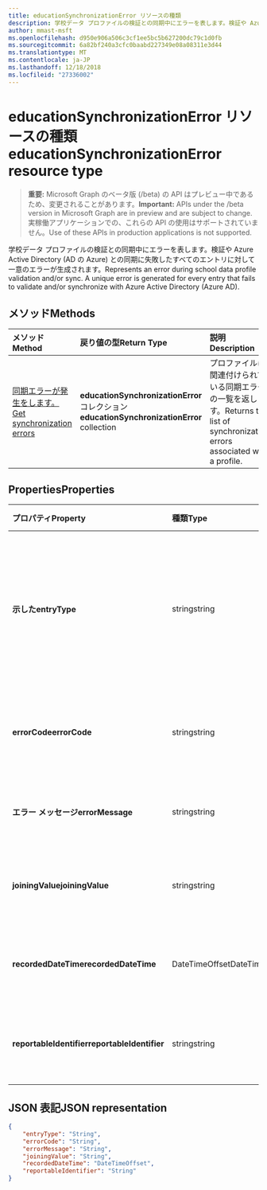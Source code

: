 ```yaml
---
title: educationSynchronizationError リソースの種類
description: 学校データ プロファイルの検証との同期中にエラーを表します。検証や Azure Active Directory (AD の Azure) との同期に失敗したすべてのエントリに対して一意のエラーが生成されます。
author: mmast-msft
ms.openlocfilehash: d950e906a506c3cf1ee5bc5b627200dc79c1d0fb
ms.sourcegitcommit: 6a82bf240a3cfc0baabd227349e08a08311e3d44
ms.translationtype: MT
ms.contentlocale: ja-JP
ms.lasthandoff: 12/18/2018
ms.locfileid: "27336002"
---
```

# <a name="educationsynchronizationerror-resource-type"></a><span data-ttu-id="bcaca-103">educationSynchronizationError リソースの種類</span><span class="sxs-lookup"><span data-stu-id="bcaca-103">educationSynchronizationError resource type</span></span>

> <span data-ttu-id="bcaca-104">**重要:** Microsoft Graph のベータ版 (/beta) の API はプレビュー中であるため、変更されることがあります。</span><span class="sxs-lookup"><span data-stu-id="bcaca-104">**Important:** APIs under the /beta version in Microsoft Graph are in preview and are subject to change.</span></span> <span data-ttu-id="bcaca-105">実稼働アプリケーションでの、これらの API の使用はサポートされていません。</span><span class="sxs-lookup"><span data-stu-id="bcaca-105">Use of these APIs in production applications is not supported.</span></span>

<span data-ttu-id="bcaca-106">学校データ プロファイルの検証との同期中にエラーを表します。検証や Azure Active Directory (AD の Azure) との同期に失敗したすべてのエントリに対して一意のエラーが生成されます。</span><span class="sxs-lookup"><span data-stu-id="bcaca-106">Represents an error during school data profile validation and/or sync. A unique error is generated for every entry that fails to validate and/or synchronize with Azure Active Directory (Azure AD).</span></span>

## <a name="methods"></a><span data-ttu-id="bcaca-107">メソッド</span><span class="sxs-lookup"><span data-stu-id="bcaca-107">Methods</span></span>

| <span data-ttu-id="bcaca-108">メソッド</span><span class="sxs-lookup"><span data-stu-id="bcaca-108">Method</span></span> | <span data-ttu-id="bcaca-109">戻り値の型</span><span class="sxs-lookup"><span data-stu-id="bcaca-109">Return Type</span></span> | <span data-ttu-id="bcaca-110">説明</span><span class="sxs-lookup"><span data-stu-id="bcaca-110">Description</span></span> |
|:-|:-|:-|
| [<span data-ttu-id="bcaca-111">同期エラーが発生をします。</span><span class="sxs-lookup"><span data-stu-id="bcaca-111">Get synchronization errors</span></span>](../api/educationsynchronizationerrors-get.md) | <span data-ttu-id="bcaca-112">**educationSynchronizationError**コレクション</span><span class="sxs-lookup"><span data-stu-id="bcaca-112">**educationSynchronizationError** collection</span></span>| <span data-ttu-id="bcaca-113">プロファイルに関連付けられている同期エラーの一覧を返します。</span><span class="sxs-lookup"><span data-stu-id="bcaca-113">Returns the list of synchronization errors associated with a profile.</span></span> |

## <a name="properties"></a><span data-ttu-id="bcaca-114">Properties</span><span class="sxs-lookup"><span data-stu-id="bcaca-114">Properties</span></span>

| <span data-ttu-id="bcaca-115">プロパティ</span><span class="sxs-lookup"><span data-stu-id="bcaca-115">Property</span></span> | <span data-ttu-id="bcaca-116">種類</span><span class="sxs-lookup"><span data-stu-id="bcaca-116">Type</span></span> | <span data-ttu-id="bcaca-117">説明</span><span class="sxs-lookup"><span data-stu-id="bcaca-117">Description</span></span> |
|:-|:-|:-|
| <span data-ttu-id="bcaca-118">**示した**</span><span class="sxs-lookup"><span data-stu-id="bcaca-118">**entryType**</span></span> | <span data-ttu-id="bcaca-119">string</span><span class="sxs-lookup"><span data-stu-id="bcaca-119">string</span></span> |  <span data-ttu-id="bcaca-120">(学校、セクション、学生、教師) は、同期エンティティを表します。</span><span class="sxs-lookup"><span data-stu-id="bcaca-120">Represents the sync entity (school, section, student, teacher).</span></span>       |
| <span data-ttu-id="bcaca-121">**errorCode**</span><span class="sxs-lookup"><span data-stu-id="bcaca-121">**errorCode**</span></span> | <span data-ttu-id="bcaca-122">string</span><span class="sxs-lookup"><span data-stu-id="bcaca-122">string</span></span> |  <span data-ttu-id="bcaca-123">このエラーのエラー コードを表します。</span><span class="sxs-lookup"><span data-stu-id="bcaca-123">Represents the error code for this error.</span></span>         |
| <span data-ttu-id="bcaca-124">**エラー メッセージ**</span><span class="sxs-lookup"><span data-stu-id="bcaca-124">**errorMessage**</span></span> | <span data-ttu-id="bcaca-125">string</span><span class="sxs-lookup"><span data-stu-id="bcaca-125">string</span></span> |  <span data-ttu-id="bcaca-126">エラーの説明が含まれています。</span><span class="sxs-lookup"><span data-stu-id="bcaca-126">Contains a description of the error.</span></span>        |
| <span data-ttu-id="bcaca-127">**joiningValue**</span><span class="sxs-lookup"><span data-stu-id="bcaca-127">**joiningValue**</span></span> | <span data-ttu-id="bcaca-128">string</span><span class="sxs-lookup"><span data-stu-id="bcaca-128">string</span></span> |  <span data-ttu-id="bcaca-129">エントリの一意の識別子です。</span><span class="sxs-lookup"><span data-stu-id="bcaca-129">The unique identifier for the entry.</span></span>         |
| <span data-ttu-id="bcaca-130">**recordedDateTime**</span><span class="sxs-lookup"><span data-stu-id="bcaca-130">**recordedDateTime**</span></span> | <span data-ttu-id="bcaca-131">DateTimeOffset</span><span class="sxs-lookup"><span data-stu-id="bcaca-131">DateTimeOffset</span></span> | <span data-ttu-id="bcaca-132">このエラーの発生時刻。</span><span class="sxs-lookup"><span data-stu-id="bcaca-132">The time of occurrence of this error.</span></span>         |
| <span data-ttu-id="bcaca-133">**reportableIdentifier**</span><span class="sxs-lookup"><span data-stu-id="bcaca-133">**reportableIdentifier**</span></span> | <span data-ttu-id="bcaca-134">string</span><span class="sxs-lookup"><span data-stu-id="bcaca-134">string</span></span> | <span data-ttu-id="bcaca-135">このエラーのエントリの識別子です。</span><span class="sxs-lookup"><span data-stu-id="bcaca-135">The identifier of this error entry.</span></span>       |

## <a name="json-representation"></a><span data-ttu-id="bcaca-136">JSON 表記</span><span class="sxs-lookup"><span data-stu-id="bcaca-136">JSON representation</span></span>
<!-- {
  "blockType": "resource",
  "optionalProperties": [

  ],
  "@odata.type": "#microsoft.graph.educationSynchronizationError"
}-->

```json
{
    "entryType": "String",
    "errorCode": "String",
    "errorMessage": "String",
    "joiningValue": "String",
    "recordedDateTime": "DateTimeOffset",
    "reportableIdentifier": "String"
}
```
